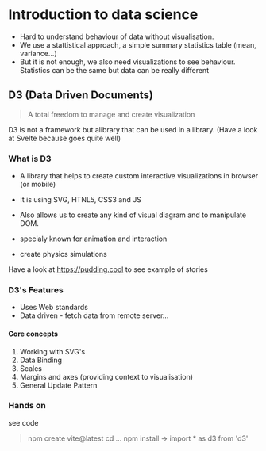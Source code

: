 # Introduction to data science

- Hard to understand behaviour of data without visualisation.
- We use a stattistical approach, a simple summary statistics table (mean, variance...)
- But it is not enough, we also need visualizations to see behaviour. Statistics can be the same but data can be really different

## D3 (Data Driven Documents)

> A total freedom to manage and create visualization

D3 is not a framework but alibrary that can be used in a library. (Have a look at Svelte because goes quite well)

### What is D3
- A library that helps to create custom interactive visualizations in browser (or mobile)
- It is using SVG, HTNL5, CSS3 and JS
- Also allows us to create any kind of visual diagram and to manipulate DOM.

- specialy known for animation and interaction
- create physics simulations

Have a look at https://pudding.cool to see example of stories

### D3's Features
- Uses Web standards
- Data driven - fetch data from remote server...

#### Core concepts

1) Working with SVG's
2) Data Binding
3) Scales
4) Margins and axes (providing context to visualisation)
5) General Update Pattern

### Hands on
see code


> npm create vite@latest
> cd ...
> npm install
> -> import  * as d3 from 'd3'

